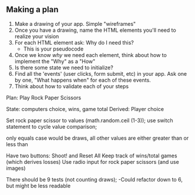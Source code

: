 ## Making a plan
1) Make a drawing of your app. Simple "wireframes"
2) Once you have a drawing, name the HTML elements you'll need to realize your vision
3) For each HTML element ask: Why do I need this?
    - This is your pseudocode
4) Once we know _why_ we need each element, think about how to implement the "Why" as a "How"
5) Is there some state we need to initialize?
6) Find all the 'events' (user clicks, form submit, etc) in your app. Ask one by one, "What happens when" for each of these events.
7) Think about how to validate each of your steps


Plan:
Play Rock Paper Scissors

State: computers choice, wins, game total
Derived: Player choice

Set rock paper scissor to values (math.random.ceil (1-3));
use switch statement to cycle value comparison;

only equals case would be draws, all other values are either greater than or less than

Have two buttons: Shoot!  and Reset All
Keep track of wins/total games (which derives losses)
Use radio input for rock paper scissors (and use images)

There should be 9 tests (not counting draws);
-Could refactor down to 6, but might be less readable

